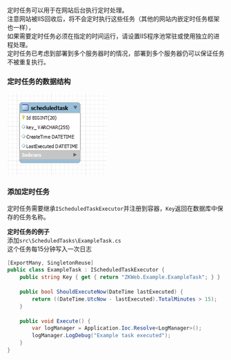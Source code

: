 定时任务可以用于在网站后台执行定时处理。<br/>
注意网站被IIS回收后，将不会定时执行这些任务（其他的网站内嵌定时任务框架也一样），<br/>
如果需要定时任务必须在指定的时间运行，请设置IIS程序池常驻或使用独立的进程处理。<br/>
定时任务已考虑到部署到多个服务器时的情况，部署到多个服务器仍可以保证任务不被重复执行。<br/>

### 定时任务的数据结构

![定时任务的ER图](../img/er_scheduled_task.jpg)

### 添加定时任务

定时任务需要继承`IScheduledTaskExecutor`并注册到容器，`Key`返回在数据库中保存的任务名称。<br/>

**定时任务的例子**<br/>
添加`src\ScheduledTasks\ExampleTask.cs`<br/>
这个任务每15分钟写入一次日志<br/>
``` csharp
[ExportMany, SingletonReuse]
public class ExampleTask : IScheduledTaskExecutor {
	public string Key { get { return "ZKWeb.Example.ExampleTask"; } }

	public bool ShouldExecuteNow(DateTime lastExecuted) {
		return ((DateTime.UtcNow - lastExecuted).TotalMinutes > 15);
	}

	public void Execute() {
		var logManager = Application.Ioc.Resolve<LogManager>();
		logManager.LogDebug("Example task executed");
	}
}
```
